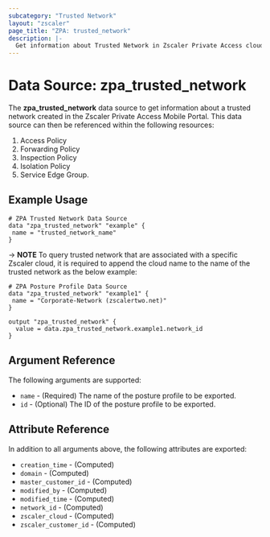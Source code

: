 ```yaml
---
subcategory: "Trusted Network"
layout: "zscaler"
page_title: "ZPA: trusted_network"
description: |-
  Get information about Trusted Network in Zscaler Private Access cloud.
---
```


# Data Source: zpa_trusted_network

The **zpa_trusted_network** data source to get information about a trusted network created in the Zscaler Private Access Mobile Portal. This data source can then be referenced within the following resources:

1. Access Policy
2. Forwarding Policy
3. Inspection Policy
4. Isolation Policy
5. Service Edge Group.

## Example Usage

```hcl
# ZPA Trusted Network Data Source
data "zpa_trusted_network" "example" {
 name = "trusted_network_name"
}

```

-> **NOTE** To query trusted network that are associated with a specific Zscaler cloud, it is required to append the cloud name to the name of the trusted network as the below example:

```hcl
# ZPA Posture Profile Data Source
data "zpa_trusted_network" "example1" {
 name = "Corporate-Network (zscalertwo.net)"
}

output "zpa_trusted_network" {
  value = data.zpa_trusted_network.example1.network_id
}
```

## Argument Reference

The following arguments are supported:

* `name` - (Required) The name of the posture profile to be exported.
* `id` - (Optional) The ID of the posture profile to be exported.

## Attribute Reference

In addition to all arguments above, the following attributes are exported:

* `creation_time` - (Computed)
* `domain` - (Computed)
* `master_customer_id` - (Computed)
* `modified_by` - (Computed)
* `modified_time` - (Computed)
* `network_id` - (Computed)
* `zscaler_cloud` - (Computed)
* `zscaler_customer_id` - (Computed)
